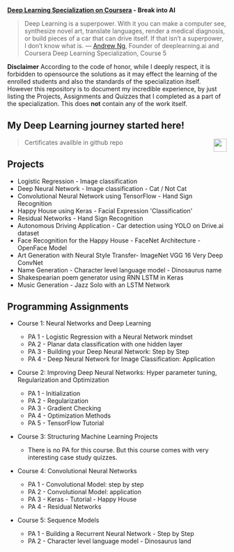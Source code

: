 **[Deep Learning Specialization on Coursera](https://www.coursera.org/specializations/deep-learning) - Break into AI**
>Deep Learning is a superpower. With it you can make a computer see, synthesize novel art, translate languages, render a medical diagnosis, or build pieces of a car that can drive itself. If that isn’t a superpower, I don’t know what is.
— [Andrew Ng](http://www.andrewng.org/), Founder of deeplearning.ai and Coursera
Deep Learning Specialization, Course 5

**Disclaimer**
According to the code of honor, while I deeply respect, it is forbidden to opensource the solutions as it may effect the learning of the enrolled students and also the standards of the specialization itself. However this repository is to document my incredible experience, by just listing the Projects, Assignments and Quizzes that I completed as a part of the specialization. This does **not** contain any of the work itself.

## My Deep Learning journey started here! 

> Certificates availble in github repo  <a href="https://github.com/bsridatta/Deep-Learning-Specialization"><img src="https://sridatta.ml/Deep-Learning-Specialization/images/github-logo.png" align="right" width="30"> </a>
 
 
 
 
 ## Projects 
 
- Logistic Regression - Image classification 
- Deep Neural Network - Image classification - Cat / Not Cat
- Convolutional Neural Network using TensorFlow - Hand Sign Recognition
- Happy House using Keras - Facial Expression 'Classification'
- Residual Networks - Hand Sign Recognition
- Autonomous Driving Application - Car detection using YOLO on Drive.ai dataset
- Face Recognition for the Happy House - FaceNet Architecture - OpenFace Model
- Art Generation with Neural Style Transfer- ImageNet VGG 16 Very Deep ConvNet
- Name Generation - Character level language model - Dinosaurus name 
- Shakespearian poem generator using RNN LSTM in Keras
- Music Generation - Jazz Solo with an LSTM Network
 
 
 
## Programming Assignments

- Course 1: Neural Networks and Deep Learning

  - PA 1 - Logistic Regression with a Neural Network mindset
  - PA 2 - Planar data classification with one hidden layer
  - PA 3 - Building your Deep Neural Network: Step by Step
  - PA 4 - Deep Neural Network for Image Classification: Application
  
- Course 2: Improving Deep Neural Networks: Hyper parameter tuning, Regularization and Optimization

  - PA 1 - Initialization
  - PA 2 - Regularization
  - PA 3 - Gradient Checking
  - PA 4 - Optimization Methods
  - PA 5 - TensorFlow Tutorial

- Course 3: Structuring Machine Learning Projects

  - There is no PA for this course. But this course comes with very interesting case study quizzes.
  
- Course 4: Convolutional Neural Networks

  - PA 1 - Convolutional Model: step by step
  - PA 2 - Convolutional Model: application
  - PA 3 - Keras - Tutorial - Happy House
  - PA 4 - Residual Networks
  
- Course 5: Sequence Models

  - PA 1 - Building a Recurrent Neural Network - Step by Step
  - PA 2 - Character level language model - Dinosaurus land


